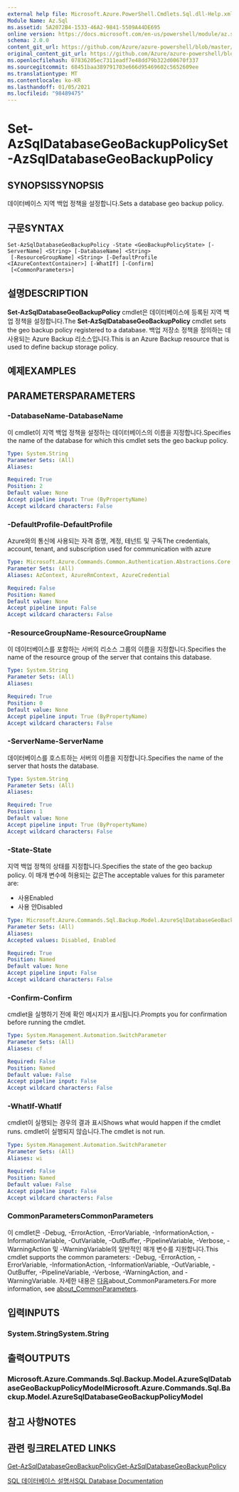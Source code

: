```yaml
---
external help file: Microsoft.Azure.PowerShell.Cmdlets.Sql.dll-Help.xml
Module Name: Az.Sql
ms.assetid: 5A2072B4-1533-46A2-9841-5509A44DE695
online version: https://docs.microsoft.com/en-us/powershell/module/az.sql/set-azsqldatabasegeobackuppolicy
schema: 2.0.0
content_git_url: https://github.com/Azure/azure-powershell/blob/master/src/Sql/Sql/help/Set-AzSqlDatabaseGeoBackupPolicy.md
original_content_git_url: https://github.com/Azure/azure-powershell/blob/master/src/Sql/Sql/help/Set-AzSqlDatabaseGeoBackupPolicy.md
ms.openlocfilehash: 07836205ec7311eadf7e48dd79b322d00670f337
ms.sourcegitcommit: 68451baa389791703e666d95469602c5652609ee
ms.translationtype: MT
ms.contentlocale: ko-KR
ms.lasthandoff: 01/05/2021
ms.locfileid: "98489475"
---
```

# <span data-ttu-id="dee31-101">Set-AzSqlDatabaseGeoBackupPolicy</span><span class="sxs-lookup"><span data-stu-id="dee31-101">Set-AzSqlDatabaseGeoBackupPolicy</span></span>

## <span data-ttu-id="dee31-102">SYNOPSIS</span><span class="sxs-lookup"><span data-stu-id="dee31-102">SYNOPSIS</span></span>
<span data-ttu-id="dee31-103">데이터베이스 지역 백업 정책을 설정합니다.</span><span class="sxs-lookup"><span data-stu-id="dee31-103">Sets a database geo backup policy.</span></span>

## <span data-ttu-id="dee31-104">구문</span><span class="sxs-lookup"><span data-stu-id="dee31-104">SYNTAX</span></span>

```
Set-AzSqlDatabaseGeoBackupPolicy -State <GeoBackupPolicyState> [-ServerName] <String> [-DatabaseName] <String>
 [-ResourceGroupName] <String> [-DefaultProfile <IAzureContextContainer>] [-WhatIf] [-Confirm]
 [<CommonParameters>]
```

## <span data-ttu-id="dee31-105">설명</span><span class="sxs-lookup"><span data-stu-id="dee31-105">DESCRIPTION</span></span>
<span data-ttu-id="dee31-106">**Set-AzSqlDatabaseGeoBackupPolicy** cmdlet은 데이터베이스에 등록된 지역 백업 정책을 설정합니다.</span><span class="sxs-lookup"><span data-stu-id="dee31-106">The **Set-AzSqlDatabaseGeoBackupPolicy** cmdlet sets the geo backup policy registered to a database.</span></span>
<span data-ttu-id="dee31-107">백업 저장소 정책을 정의하는 데 사용되는 Azure Backup 리소스입니다.</span><span class="sxs-lookup"><span data-stu-id="dee31-107">This is an Azure Backup resource that is used to define backup storage policy.</span></span>

## <span data-ttu-id="dee31-108">예제</span><span class="sxs-lookup"><span data-stu-id="dee31-108">EXAMPLES</span></span>

## <span data-ttu-id="dee31-109">PARAMETERS</span><span class="sxs-lookup"><span data-stu-id="dee31-109">PARAMETERS</span></span>

### <span data-ttu-id="dee31-110">-DatabaseName</span><span class="sxs-lookup"><span data-stu-id="dee31-110">-DatabaseName</span></span>
<span data-ttu-id="dee31-111">이 cmdlet이 지역 백업 정책을 설정하는 데이터베이스의 이름을 지정합니다.</span><span class="sxs-lookup"><span data-stu-id="dee31-111">Specifies the name of the database for which this cmdlet sets the geo backup policy.</span></span>

```yaml
Type: System.String
Parameter Sets: (All)
Aliases:

Required: True
Position: 2
Default value: None
Accept pipeline input: True (ByPropertyName)
Accept wildcard characters: False
```

### <span data-ttu-id="dee31-112">-DefaultProfile</span><span class="sxs-lookup"><span data-stu-id="dee31-112">-DefaultProfile</span></span>
<span data-ttu-id="dee31-113">Azure와의 통신에 사용되는 자격 증명, 계정, 테넌트 및 구독</span><span class="sxs-lookup"><span data-stu-id="dee31-113">The credentials, account, tenant, and subscription used for communication with azure</span></span>

```yaml
Type: Microsoft.Azure.Commands.Common.Authentication.Abstractions.Core.IAzureContextContainer
Parameter Sets: (All)
Aliases: AzContext, AzureRmContext, AzureCredential

Required: False
Position: Named
Default value: None
Accept pipeline input: False
Accept wildcard characters: False
```

### <span data-ttu-id="dee31-114">-ResourceGroupName</span><span class="sxs-lookup"><span data-stu-id="dee31-114">-ResourceGroupName</span></span>
<span data-ttu-id="dee31-115">이 데이터베이스를 포함하는 서버의 리소스 그룹의 이름을 지정합니다.</span><span class="sxs-lookup"><span data-stu-id="dee31-115">Specifies the name of the resource group of the server that contains this database.</span></span>

```yaml
Type: System.String
Parameter Sets: (All)
Aliases:

Required: True
Position: 0
Default value: None
Accept pipeline input: True (ByPropertyName)
Accept wildcard characters: False
```

### <span data-ttu-id="dee31-116">-ServerName</span><span class="sxs-lookup"><span data-stu-id="dee31-116">-ServerName</span></span>
<span data-ttu-id="dee31-117">데이터베이스를 호스트하는 서버의 이름을 지정합니다.</span><span class="sxs-lookup"><span data-stu-id="dee31-117">Specifies the name of the server that hosts the database.</span></span>

```yaml
Type: System.String
Parameter Sets: (All)
Aliases:

Required: True
Position: 1
Default value: None
Accept pipeline input: True (ByPropertyName)
Accept wildcard characters: False
```

### <span data-ttu-id="dee31-118">-State</span><span class="sxs-lookup"><span data-stu-id="dee31-118">-State</span></span>
<span data-ttu-id="dee31-119">지역 백업 정책의 상태를 지정합니다.</span><span class="sxs-lookup"><span data-stu-id="dee31-119">Specifies the state of the geo backup policy.</span></span>
<span data-ttu-id="dee31-120">이 매개 변수에 허용되는 값은</span><span class="sxs-lookup"><span data-stu-id="dee31-120">The acceptable values for this parameter are:</span></span>
- <span data-ttu-id="dee31-121">사용</span><span class="sxs-lookup"><span data-stu-id="dee31-121">Enabled</span></span> 
- <span data-ttu-id="dee31-122">사용 안</span><span class="sxs-lookup"><span data-stu-id="dee31-122">Disabled</span></span>

```yaml
Type: Microsoft.Azure.Commands.Sql.Backup.Model.AzureSqlDatabaseGeoBackupPolicyModel+GeoBackupPolicyState
Parameter Sets: (All)
Aliases:
Accepted values: Disabled, Enabled

Required: True
Position: Named
Default value: None
Accept pipeline input: False
Accept wildcard characters: False
```

### <span data-ttu-id="dee31-123">-Confirm</span><span class="sxs-lookup"><span data-stu-id="dee31-123">-Confirm</span></span>
<span data-ttu-id="dee31-124">cmdlet을 실행하기 전에 확인 메시지가 표시됩니다.</span><span class="sxs-lookup"><span data-stu-id="dee31-124">Prompts you for confirmation before running the cmdlet.</span></span>

```yaml
Type: System.Management.Automation.SwitchParameter
Parameter Sets: (All)
Aliases: cf

Required: False
Position: Named
Default value: False
Accept pipeline input: False
Accept wildcard characters: False
```

### <span data-ttu-id="dee31-125">-WhatIf</span><span class="sxs-lookup"><span data-stu-id="dee31-125">-WhatIf</span></span>
<span data-ttu-id="dee31-126">cmdlet이 실행되는 경우의 결과 표시</span><span class="sxs-lookup"><span data-stu-id="dee31-126">Shows what would happen if the cmdlet runs.</span></span>
<span data-ttu-id="dee31-127">cmdlet이 실행되지 않습니다.</span><span class="sxs-lookup"><span data-stu-id="dee31-127">The cmdlet is not run.</span></span>

```yaml
Type: System.Management.Automation.SwitchParameter
Parameter Sets: (All)
Aliases: wi

Required: False
Position: Named
Default value: False
Accept pipeline input: False
Accept wildcard characters: False
```

### <span data-ttu-id="dee31-128">CommonParameters</span><span class="sxs-lookup"><span data-stu-id="dee31-128">CommonParameters</span></span>
<span data-ttu-id="dee31-129">이 cmdlet은 -Debug, -ErrorAction, -ErrorVariable, -InformationAction, -InformationVariable, -OutVariable, -OutBuffer, -PipelineVariable, -Verbose, -WarningAction 및 -WarningVariable의 일반적인 매개 변수를 지원합니다.</span><span class="sxs-lookup"><span data-stu-id="dee31-129">This cmdlet supports the common parameters: -Debug, -ErrorAction, -ErrorVariable, -InformationAction, -InformationVariable, -OutVariable, -OutBuffer, -PipelineVariable, -Verbose, -WarningAction, and -WarningVariable.</span></span> <span data-ttu-id="dee31-130">자세한 내용은 [다음](http://go.microsoft.com/fwlink/?LinkID=113216)about_CommonParameters.</span><span class="sxs-lookup"><span data-stu-id="dee31-130">For more information, see [about_CommonParameters](http://go.microsoft.com/fwlink/?LinkID=113216).</span></span>

## <span data-ttu-id="dee31-131">입력</span><span class="sxs-lookup"><span data-stu-id="dee31-131">INPUTS</span></span>

### <span data-ttu-id="dee31-132">System.String</span><span class="sxs-lookup"><span data-stu-id="dee31-132">System.String</span></span>

## <span data-ttu-id="dee31-133">출력</span><span class="sxs-lookup"><span data-stu-id="dee31-133">OUTPUTS</span></span>

### <span data-ttu-id="dee31-134">Microsoft.Azure.Commands.Sql.Backup.Model.AzureSqlDatabaseGeoBackupPolicyModel</span><span class="sxs-lookup"><span data-stu-id="dee31-134">Microsoft.Azure.Commands.Sql.Backup.Model.AzureSqlDatabaseGeoBackupPolicyModel</span></span>

## <span data-ttu-id="dee31-135">참고 사항</span><span class="sxs-lookup"><span data-stu-id="dee31-135">NOTES</span></span>

## <span data-ttu-id="dee31-136">관련 링크</span><span class="sxs-lookup"><span data-stu-id="dee31-136">RELATED LINKS</span></span>

[<span data-ttu-id="dee31-137">Get-AzSqlDatabaseGeoBackupPolicy</span><span class="sxs-lookup"><span data-stu-id="dee31-137">Get-AzSqlDatabaseGeoBackupPolicy</span></span>](./Get-AzSqlDatabaseGeoBackupPolicy.md)

[<span data-ttu-id="dee31-138">SQL 데이터베이스 설명서</span><span class="sxs-lookup"><span data-stu-id="dee31-138">SQL Database Documentation</span></span>](https://docs.microsoft.com/azure/sql-database/)

